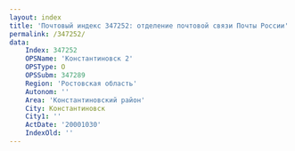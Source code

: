 ```yaml
---
layout: index
title: 'Почтовый индекс 347252: отделение почтовой связи Почты России'
permalink: /347252/
data:
    Index: 347252
    OPSName: 'Константиновск 2'
    OPSType: О
    OPSSubm: 347289
    Region: 'Ростовская область'
    Autonom: ''
    Area: 'Константиновский район'
    City: Константиновск
    City1: ''
    ActDate: '20001030'
    IndexOld: ''
---
```


